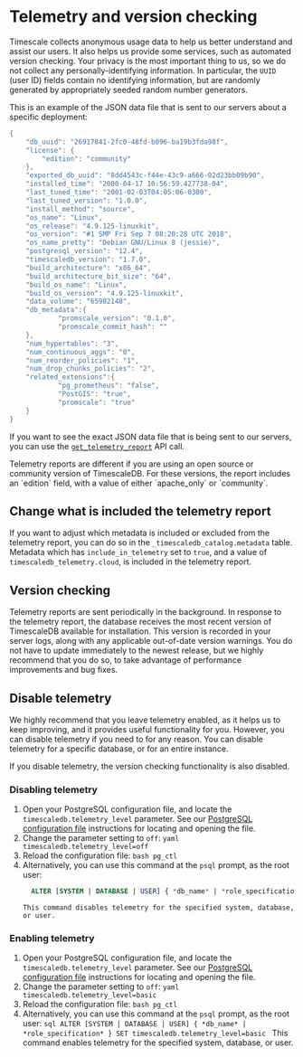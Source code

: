 # Telemetry and version checking
Timescale collects anonymous usage data to help us better understand and assist
our users. It also helps us provide some services, such as automated version
checking. Your privacy is the most important thing to us, so we do not collect
any personally-identifying information. In particular, the `UUID` (user ID)
fields contain no identifying information, but are randomly generated by
appropriately seeded random number generators.

This is an example of the JSON data file that is sent to our servers about a
specific deployment:
```java
{
	"db_uuid": "26917841-2fc0-48fd-b096-ba19b3fda98f",
	"license": {
		"edition": "community"
	},
	"exported_db_uuid": "8dd4543c-f44e-43c9-a666-02d23bb09b90",
	"installed_time": "2000-04-17 10:56:59.427738-04",
	"last_tuned_time": "2001-02-03T04:05:06-0300",
	"last_tuned_version": "1.0.0",
	"install_method": "source",
	"os_name": "Linux",
	"os_release": "4.9.125-linuxkit",
	"os_version": "#1 SMP Fri Sep 7 08:20:28 UTC 2018",
	"os_name_pretty": "Debian GNU/Linux 8 (jessie)",
	"postgresql_version": "12.4",
	"timescaledb_version": "1.7.0",
	"build_architecture": "x86_64",
	"build_architecture_bit_size": "64",
	"build_os_name": "Linux",
	"build_os_version": "4.9.125-linuxkit",
	"data_volume": "65982148",
	"db_metadata":{
			"promscale_version": "0.1.0",
			"promscale_commit_hash": ""
    },
	"num_hypertables": "3",
	"num_continuous_aggs": "0",
	"num_reorder_policies": "1",
	"num_drop_chunks_policies": "2",
	"related_extensions":{
			"pg_prometheus": "false",
			"PostGIS": "true",
			"promscale": "true"
    }
}
```

If you want to see the exact JSON data file that is being sent to our servers,
you can use the [`get_telemetry_report`][get_telemetry_report] API call.

<highlight type="note">
Telemetry reports are different if you are using an open source or community
version of TimescaleDB. For these versions, the report includes an `edition`
field, with a value of either `apache_only` or `community`.
</highlight>

## Change what is included the telemetry report
If you want to adjust which metadata is included or excluded from the telemetry
report, you can do so in the `_timescaledb_catalog.metadata` table. Metadata
which has `include_in_telemetry` set to `true`, and a value of
`timescaledb_telemetry.cloud`, is included in the telemetry report.

## Version checking
Telemetry reports are sent periodically in the background. In response to the
telemetry report, the database receives the most recent version of TimescaleDB
available for installation. This version is recorded in your server logs, along
with any applicable out-of-date version warnings. You do not have to update
immediately to the newest release, but we highly recommend that you do so, to
take advantage of performance improvements and bug fixes.

## Disable telemetry
We highly recommend that you leave telemetry enabled, as it helps us to keep
improving, and it provides useful functionality for you. However, you can
disable telemetry if you need to for any reason. You can disable telemetry for a
specific database, or for an entire instance.

<highlight type="important">
If you disable telemetry, the version checking functionality is also disabled.
</highlight>

<procedure>

### Disabling telemetry
1. 	Open your PostgreSQL configuration file, and locate the
		`timescaledb.telemetry_level` parameter. See our
		[PostgreSQL configuration file][postgres-config] instructions for locating
		and opening the file.
1. 	Change the parameter setting to `off`:
		```yaml
		timescaledb.telemetry_level=off
		```
1. 	Reload the configuration file:
		```bash
		pg_ctl
		```
1. 	Alternatively, you can use this command at the `psql` prompt, as the root
		user:
	  ```sql
		ALTER [SYSTEM | DATABASE | USER] { *db_name* | *role_specification* } SET timescaledb.telemetry_level=off
	  ```
	 	This command disables telemetry for the specified system, database, or user.

</procedure>

<procedure>

### Enabling telemetry
1. 	Open your PostgreSQL configuration file, and locate
		the `timescaledb.telemetry_level` parameter. See our
		[PostgreSQL configuration file][postgres-config] instructions for locating
		and opening the file.
1. 	Change the parameter setting to `off`:
		```yaml
		timescaledb.telemetry_level=basic
		```
1. 	Reload the configuration file:
		```bash
		pg_ctl
		```
1. 	Alternatively, you can use this command at the `psql` prompt, as the root
		user:
		```sql
		ALTER [SYSTEM | DATABASE | USER] { *db_name* | *role_specification* } SET timescaledb.telemetry_level=basic
		```
		This command enables telemetry for the specified system, database, or user.

</procedure>

[get_telemetry_report]: /api/:currentVersion:/administration/get_telemetry_report
[postgres-config]: /how-to-guides/configuration/postgres-config
